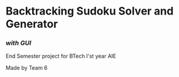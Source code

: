 # Backtracking Sudoku Solver and Generator
### *with GUI*

End Semester project for BTech I'st year AIE

Made by Team 6

